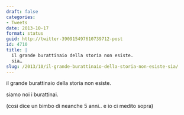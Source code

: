 ```yaml
---
draft: false
categories:
- Tweets
date: 2013-10-17
format: status
guid: http://twitter-390915497610739712-post
id: 4710
title: |
  il grande burattinaio della storia non esiste.
  sia…
slug: /2013/10/il-grande-burattinaio-della-storia-non-esiste-sia/
---
```


il grande burattinaio della storia non esiste.
  
siamo noi i burattinai.

(così dice un bimbo di neanche 5 anni.. e io ci medito sopra)